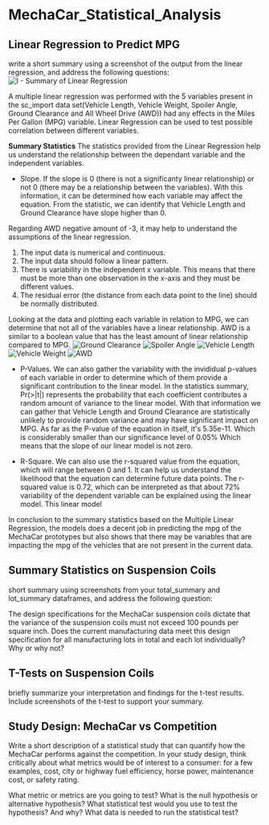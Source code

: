 # MechaCar_Statistical_Analysis

## Linear Regression to Predict MPG
write a short summary using a screenshot of the output from the linear regression, and address the following questions:
![I - Summary of Linear Regression](https://user-images.githubusercontent.com/85839235/138612331-937bed45-2da7-4206-ae3c-cd810b8da193.png)

A multiple linear regression was performed with the 5 variables present in the sc_import data set(Vehicle Length, Vehicle Weight, Spoiler Angle, Ground Clearance and All Wheel Drive (AWD)) had any effects in the Miles Per Gallon (MPG) variable. Linear Regression can be used to test possible correlation between different variables. 

**Summary Statistics** 
The statistics provided from the Linear Regression help us understand the relationship between the dependant variable and the independent variables. 

  - Slope. If the slope is 0 (there is not a significanty linear relationship) or not 0 (there may be a relationship between the variables). With this information, it can be determined how each variable may affect the equation. From the statistic, we can identify that Vehicle Length and Ground Clearance have slope higher than 0. 

Regarding AWD negative amount of -3, it may help to understand the assumptions of the linear regression. 
1.	The input data is numerical and continuous.
2.	The input data should follow a linear pattern.
3.	There is variability in the independent x variable. This means that there must be more than one observation in the x-axis and they must be different values.
4.	The residual error (the distance from each data point to the line) should be normally distributed.

Looking at the data and plotting each variable in relation to MPG, we can determine that not all of the variables have a linear relationship. AWD is a similar to a boolean value that has the least amount of linear relationship compared to MPG. 
![Ground Clearance](https://user-images.githubusercontent.com/85839235/138614601-b30b8fb8-7cf5-46b5-a269-aa33033d9b45.png)
![Spoiler Angle](https://user-images.githubusercontent.com/85839235/138614602-fdfe9f74-a772-4cf3-a280-6eb91b4befa3.png)
![Vehicle Length](https://user-images.githubusercontent.com/85839235/138614603-127e5463-02ec-4d1a-85a4-d82a0788f6f6.png)
![Vehicle Weight](https://user-images.githubusercontent.com/85839235/138614604-d134a404-d491-44de-9e5d-c0bc11eae47b.png)
![AWD](https://user-images.githubusercontent.com/85839235/138614606-d01c8320-c3d3-4f81-9e63-555295687831.png)

  - P-Values. We can also gather the variability with the invididual p-values of each variable in order to determine which of them provide a significant contribution to the linear model. In the statistics summary, Pr(>|t|) represents the probability that each coefficient contributes a random amount of variance to the linear model. With that information we can gather that Vehicle Length and Ground Clearance are statistically unlikely to provide random variance and may have significant impact on MPG. As far as the P-value of the equation in itself, it's 5.35e-11. Which is considerably smaller than our significance level of 0.05% Which means that the slope of our linear model is not zero.

  - R-Square. We can also use the r-squared value from the equation, which will range between 0 and 1. It can help us understand the likelihood that the equation can determine future data points. The r-squared value is 0.72, which can be interpreted as that about 72% variability of the dependent variable can be explained using the linear model. This linear model 

In conclusion to the summary statistics based on the Multiple Linear Regression, the models does a decent job in predicting the mpg of the MechaCar prototypes but also shows that there may be variables that are impacting the mpg of the vehicles that are not present in the current data. 


## Summary Statistics on Suspension Coils
short summary using screenshots from your total_summary and lot_summary dataframes, and address the following question:

The design specifications for the MechaCar suspension coils dictate that the variance of the suspension coils must not exceed 100 pounds per square inch. Does the current manufacturing data meet this design specification for all manufacturing lots in total and each lot individually? Why or why not?

## T-Tests on Suspension Coils
briefly summarize your interpretation and findings for the t-test results. Include screenshots of the t-test to support your summary.


## Study Design: MechaCar vs Competition
Write a short description of a statistical study that can quantify how the MechaCar performs against the competition. In your study design, think critically about what metrics would be of interest to a consumer: for a few examples, cost, city or highway fuel efficiency, horse power, maintenance cost, or safety rating.

What metric or metrics are you going to test?
What is the null hypothesis or alternative hypothesis?
What statistical test would you use to test the hypothesis? And why?
What data is needed to run the statistical test?
